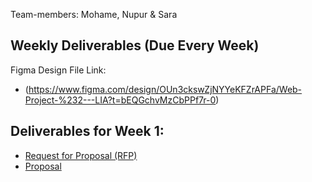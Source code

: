 Team-members: Mohame, Nupur & Sara

## Weekly Deliverables (Due Every Week)
Figma Design File Link: 
- (https://www.figma.com/design/OUn3ckswZjNYYeKFZrAPFa/Web-Project-%232---LIA?t=bEQGchvMzCbPPf7r-0)

## Deliverables for Week 1: 
- [Request for Proposal (RFP)](docs/rfp.md)
- [Proposal](docs/proposal.md)

